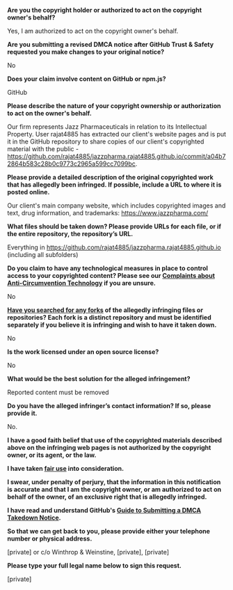 **Are you the copyright holder or authorized to act on the copyright owner's behalf?**

Yes, I am authorized to act on the copyright owner's behalf.

**Are you submitting a revised DMCA notice after GitHub Trust & Safety requested you make changes to your original notice?**

No

**Does your claim involve content on GitHub or npm.js?**

GitHub

**Please describe the nature of your copyright ownership or authorization to act on the owner's behalf.**

Our firm represents Jazz Pharmaceuticals in relation to its Intellectual Property. User rajat4885 has extracted our client's website pages and is put it in the GitHub repository to share copies of our client's copyrighted material with the public - https://github.com/rajat4885/jazzpharma.rajat4885.github.io/commit/a04b72864b583c28b0c9773c2965a599cc7099bc.

**Please provide a detailed description of the original copyrighted work that has allegedly been infringed. If possible, include a URL to where it is posted online.**

Our client's main company website, which includes copyrighted images and text, drug information, and trademarks: https://www.jazzpharma.com/

**What files should be taken down? Please provide URLs for each file, or if the entire repository, the repository’s URL.**

Everything in https://github.com/rajat4885/jazzpharma.rajat4885.github.io (including all subfolders)

**Do you claim to have any technological measures in place to control access to your copyrighted content? Please see our <a href="https://docs.github.com/articles/guide-to-submitting-a-dmca-takedown-notice#complaints-about-anti-circumvention-technology">Complaints about Anti-Circumvention Technology</a> if you are unsure.**

No

**<a href="https://docs.github.com/articles/dmca-takedown-policy#b-what-about-forks-or-whats-a-fork">Have you searched for any forks</a> of the allegedly infringing files or repositories? Each fork is a distinct repository and must be identified separately if you believe it is infringing and wish to have it taken down.**

No

**Is the work licensed under an open source license?**

No

**What would be the best solution for the alleged infringement?**

Reported content must be removed

**Do you have the alleged infringer’s contact information? If so, please provide it.**

No.

**I have a good faith belief that use of the copyrighted materials described above on the infringing web pages is not authorized by the copyright owner, or its agent, or the law.**

**I have taken <a href="https://www.lumendatabase.org/topics/22">fair use</a> into consideration.**

**I swear, under penalty of perjury, that the information in this notification is accurate and that I am the copyright owner, or am authorized to act on behalf of the owner, of an exclusive right that is allegedly infringed.**

**I have read and understand GitHub's <a href="https://docs.github.com/articles/guide-to-submitting-a-dmca-takedown-notice/">Guide to Submitting a DMCA Takedown Notice</a>.**

**So that we can get back to you, please provide either your telephone number or physical address.**

[private] or c/o Winthrop & Weinstine, [private], [private]

**Please type your full legal name below to sign this request.**

[private]

